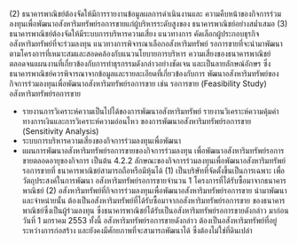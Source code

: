 (2) ธนาคารพาณิชย์ต้องจัดให้มีการรายงานข้อมูลผลการดำเนินงานและ
ความคืบหน้าของกิจการร่วมลงทุนเพื่อพัฒนาอสังหาริมทรัพย์รอการขายแก่ผู้บริหารระดับสูงของ
ธนาคารพาณิชย์อย่างสม่ำเสมอ
(3) ธนาคารพาณิชย์ต้องจัดให้มีระบบการบริหารความเสี่ยง แนวทางการ
คัดเลือกผู้ประกอบธุรกิจอสังหาริมทรัพย์ที่จะร่วมลงทุน แนวทางการพิจารณาเลือกอสังหาริมทรัพย์
รอการขายที่จะนํามาพัฒนาตามโครงการที่เหมาะสมและสอดคล้องกับแนวนโยบายการบริหาร
ความเสี่ยงของธนาคารพาณิชย์ ตลอดจนแผนงานที่เกี่ยวข้องกับการทำธุรกรรมดังกล่าวอย่างชัดเจน
และเป็นลายลักษณ์อักษร ซึ่งธนาคารพาณิชย์ควรพิจารณาจากข้อมูลและรายละเอียดที่เกี่ยวข้องกับการ
พัฒนาอสังหาริมทรัพย์ของกิจการร่วมลงทุนเพื่อพัฒนาอสังหาริมทรัพย์รอการขาย เช่น
รอการขาย (Feasibility Study)
อสังหาริมทรัพย์รอการขาย
- รายงานการวิเคราะห์ความเป็นไปได้ของการพัฒนาอสังหาริมทรัพย์
รายงานวิเคราะห์ความคุ้มค่าทางการเงินและการวิเคราะห์ความอ่อนไหว
ของการพัฒนาอสังหาริมทรัพย์รอการขาย (Sensitivity Analysis)
- ระบบการบริหารความเสี่ยงของกิจการร่วมลงทุนเพื่อพัฒนา
- แผนการพัฒนาอสังหาริมทรัพย์รอการขายของกิจการร่วมลงทุน
เพื่อพัฒนาอสังหาริมทรัพย์รอการขายตลอดอายุของกิจการ เป็นต้น
4.2.2 ลักษณะของกิจการร่วมลงทุนเพื่อพัฒนาอสังหาริมทรัพย์รอการขายที่
ธนาคารพาณิชย์สามารถถือหรือมีหุ้นได้
(1) เป็นบริษัทที่จัดตั้งขึ้นเป็นการเฉพาะ เพื่อวัตถุประสงค์ในการพัฒนา
อสังหาริมทรัพย์รอการขายจำนวน 1 โครงการที่ได้รับซื้อมาจากธนาคารพาณิชย์
(2) อสังหาริมทรัพย์ที่กิจการร่วมลงทุนเพื่อพัฒนาอสังหาริมทรัพย์รอการขาย
นํามาพัฒนาและจําหน่ายนั้น ต้องเป็นอสังหาริมทรัพย์ที่ได้รับซื้อมาจากอสังหาริมทรัพย์รอการขาย
ของธนาคารพาณิชย์ซึ่งเป็นผู้ร่วมลงทุน ซึ่งธนาคารพาณิชย์ได้รับเป็นอสังหาริมทรัพย์รอการขายดังกล่าว
มาก่อนวันที่ 1 มกราคม 2553
ทั้งนี้ อสังหาริมทรัพย์รอการขายดังกล่าว ต้องเป็นอสังหาริมทรัพย์ที่อยู่
ระหว่างการก่อสร้าง และยังคงมีศักยภาพที่จะสามารถพัฒนาได้ ซึ่งต้องไม่ใช่ที่ดินเปล่า
